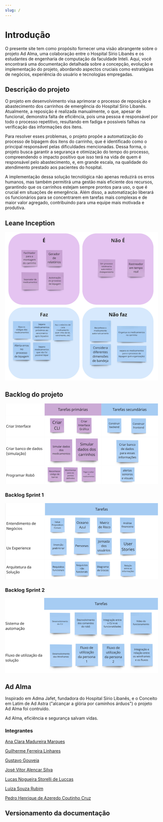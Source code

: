 ```yaml
---
slug: /
---
```

# Introdução
O presente site tem como propósito fornecer uma visão abrangente sobre o projeto Ad Alma, uma colaboração entre o Hospital Sírio Libanês e os estudantes de engenharia de computação da faculdade Inteli. Aqui, você encontrará uma documentação detalhada sobre a concepção, evolução e implementação do projeto, abordando aspectos cruciais como estratégias de negócios, experiência do usuário e tecnologias empregadas.

## Descrição do projeto
O projeto em desenvolvimento visa aprimorar o processo de reposição e abastecimento dos carrinhos de emergência do Hospital Sírio Libanês. Atualmente, a reposição é realizada manualmente, o que, apesar de funcional, demonstra falta de eficiência, pois uma pessoa é responsável por todo o processo repetitivo, resultando em fadiga e possíveis falhas na verificação das informações dos itens.

Para resolver esses problemas, o projeto propõe a automatização do processo de bipagem dos itens do carrinho, que é identificado como o principal responsável pelas dificuldades mencionadas. Dessa forma, o projeto busca garantir a segurança e otimização do tempo do processo, compreendendo o impacto positivo que isso terá na vida de quem é responsável pelo abastecimento, e, em grande escala, na qualidade do atendimento prestado aos pacientes do hospital.

A implementação dessa solução tecnológica não apenas reduzirá os erros humanos, mas também permitirá uma gestão mais eficiente dos recursos, garantindo que os carrinhos estejam sempre prontos para uso, o que é crucial em situações de emergência. Além disso, a automatização liberará os funcionários para se concentrarem em tarefas mais complexas e de maior valor agregado, contribuindo para uma equipe mais motivada e produtiva.

## Leane Inception
![lean inception](../static/img/lean_inception.jpg)

## Backlog do projeto

![backlog do projeto](../static/img/backlog_geral.jpg)

### Backlog Sprint 1

![backlog Sprint 1](../static/img/backlog_sprint1.jpg)

### Backlog Sprint 2

![backlog Sprint 2](../static/img/backlog_sprint2.jpg)

## Ad Alma

Inspirado em Adma Jafet, fundadora do Hospital Sírio Libanês, e o Conceito em Latim de Ad Astra ("alcançar a glória por caminhos árduos") o projeto Ad Alma foi contruído. 

Ad Alma, eficiência e segurança salvam vidas.

### Integrantes
[Ana Clara Madureira Marques](https://www.linkedin.com/in/ana-clara-madureira-marques/)

[Guilherme Ferreira Linhares](https://www.linkedin.com/in/guilherme-ferreira-linhares-8638411a1/)

[Gustavo Gouveia](https://www.linkedin.com/in/gustavo-gouveia-583185271/)

[José Vitor Alencar Silva](https://www.linkedin.com/in/jos%C3%A9-vitor-alencar-161243211/)

[Lucas Nogueira Storelli de Luccas](https://www.linkedin.com/in/lucasdeluccas/)

[Luiza Souza Rubim](https://www.linkedin.com/in/luiza-rubim/)

[Pedro Henrique de Azeredo Coutinho Cruz](https://www.linkedin.com/in/pedro-henrique-coutinho-cruz/)



## Versionamento da documentação